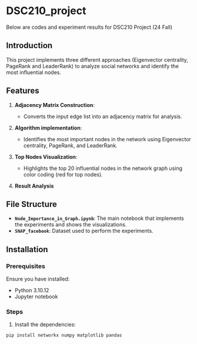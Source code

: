 # DSC210_project
Below are codes and experiment results for DSC210 Project (24 Fall)

## Introduction

This project implements three different approaches (Eigenvector centrality, PageRank and LeaderRank) to analyze social networks and identify the most influential nodes.


## Features

1. **Adjacency Matrix Construction**:
   - Converts the input edge list into an adjacency matrix for analysis.

2. **Algorithm implementation**:
   - Identifies the most important nodes in the network using Eigenvector centrality, PageRank, and LeaderRank.

3. **Top Nodes Visualization**:
   - Highlights the top 20 influential nodes in the network graph using color coding (red for top nodes).

4. **Result Analysis**


## File Structure

- **`Node_Importance_in_Graph.ipynb`**: The main notebook that implements the experiments and shows the visualizations.
- **`SNAP_facebook`**: Dataset used to perform the experiments.


## Installation

### Prerequisites

Ensure you have installed:
- Python 3.10.12
- Jupyter notebook

### Steps

1. Install the dependencies:
```bash
pip install networkx numpy matplotlib pandas

